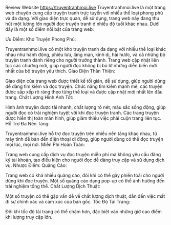 Review Website https://truyentranhmoi.live
Truyentranhmoi.live là một trang web chuyên cung cấp truyện tranh trực tuyến với nhiều thể loại phong phú và đa dạng. Với giao diện trực quan, dễ sử dụng, trang web này đang thu hút một lượng lớn người đọc truyện tranh ở nhiều độ tuổi khác nhau. Dưới đây là một số điểm nổi bật của trang web:

Ưu Điểm:
Kho Truyện Phong Phú:

Truyentranhmoi.live có một kho truyện tranh đa dạng với nhiều thể loại khác nhau như hành động, phiêu lưu, lãng mạn, kinh dị, hài hước, và cả những bộ truyện tranh dành riêng cho người trưởng thành. Trang web cập nhật liên tục các chương mới, giúp người đọc không bị bỏ lỡ những diễn biến mới nhất của bộ truyện yêu thích.
Giao Diện Thân Thiện:

Giao diện của trang web được thiết kế tối giản, dễ sử dụng, giúp người dùng dễ dàng tìm kiếm và đọc truyện. Chức năng tìm kiếm mạnh mẽ, các truyện được sắp xếp rõ ràng theo từng thể loại và được cập nhật mới nhất lên đầu trang.
Chất Lượng Hình Ảnh Tốt:

Hình ảnh truyện được tải nhanh, chất lượng rõ nét, màu sắc sống động, giúp người đọc có trải nghiệm tuyệt vời khi đọc truyện tranh. Các trang truyện được hiển thị toàn màn hình, giúp giảm thiểu việc phải cuộn trang liên tục.
Hỗ Trợ Đa Nền Tảng:

Truyentranhmoi.live hỗ trợ đọc truyện trên nhiều nền tảng khác nhau, từ máy tính để bàn đến điện thoại di động, giúp người dùng có thể đọc truyện mọi lúc, mọi nơi.
Miễn Phí Hoàn Toàn:

Trang web cung cấp dịch vụ đọc truyện miễn phí mà không yêu cầu đăng ký tài khoản, tạo điều kiện cho người đọc dễ dàng truy cập và sử dụng dịch vụ.
Nhược Điểm:
Quảng Cáo:

Trang web có khá nhiều quảng cáo, đôi khi có thể gây phiền toái cho người dùng khi đọc truyện. Một số quảng cáo dạng pop-up có thể ảnh hưởng đến trải nghiệm tổng thể.
Chất Lượng Dịch Thuật:

Một số truyện có thể gặp vấn đề về chất lượng dịch thuật, dẫn đến việc mất đi sự chính xác và cảm xúc của bản gốc.
Tốc Độ Tải Trang:

Đôi khi tốc độ tải trang có thể chậm hơn, đặc biệt vào những giờ cao điểm khi lượng truy cập lớn.
